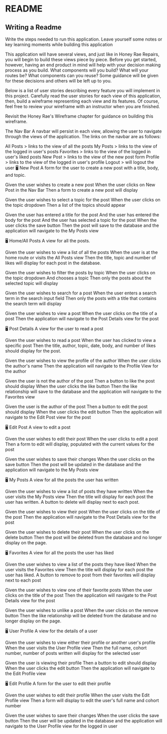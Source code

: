 # README
## Writing a Readme
Write the steps needed to run this application. Leave yourself some notes or key learning moments while building this application

<!-- The Plan -->
This application will have several views, and just like in Honey Rae Repairs, you will begin to build these views piece by piece. Before you get started, however, having an end product in mind will help with your decision making process as you build. What components will you build? What will your routes be? What components can you reuse? Some guidance will be given for these decisions and others will be left up to you.

Below is a list of user stories describing every feature you will implement in this project. Carefully read the user stories for each view of this application, then, build a wireframe representing each view and its features. Of course, feel free to review your wireframe with an instructor when you are finished.

Revisit the Honey Rae's Wireframe chapter for guidance on building this wireframe.

The Nav Bar
A navbar will persist in each view, allowing the user to navigate through the views of the application. The links on the navbar are as follows:

All Posts > links to the view of all the posts
My Posts > links to the view of the logged in user's posts
Favorites > links to the view of the logged in user's liked posts
New Post > links to the view of the new post form
Profile > links to the view of the logged in user's profile
Logout > will logout the user
🖥 New Post
A form for the user to create a new post with a title, body, and topic.

Given the user wishes to create a new post
When the user clicks on New Post in the Nav Bar
Then a form to create a new post will display

Given the user wishes to select a topic for the post
When the user clicks on the topic dropdown
Then a list of the topics should appear

Given the user has entered a title for the post
And the user has entered the body for the post
And the user has selected a topic for the post
When the user clicks the save button
Then the post will save to the database and the application will navigate to the My Posts view

🖥 Home/All Posts
A view for all the posts.

Given the user wishes to view a list of all the posts
When the user is at the home route or visits the All Posts view
Then the title, topic and number of likes will display for each post in the database.

Given the user wishes to filter the posts by topic
When the user clicks on the topic dropdown
And chooses a topic
Then only the posts about the selected topic will display

Given the user wishes to search for a post
When the user enters a search term in the search input field
Then only the posts with a title that contains the search term will display

Given the user wishes to view a post
When the user clicks on the title of a post
Then the application will navigate to the Post Details view for the post

🖥 Post Details
A view for the user to read a post

Given the user wishes to read a post
When the user has clicked to view a specific post
Then the title, author, topic, date, body, and number of likes should display for the post.

Given the user wishes to view the profile of the author
When the user clicks the author's name
Then the application will navigate to the Profile View for the author

Given the user is not the author of the post
Then a button to like the post should display
When the user clicks the like button
Then the like relationship will save to the database and the application will navigate to the Favorites view

Given the user is the author of the post
Then a button to edit the post should display
When the user clicks the edit button
Then the application will navigate to the Edit Post view for the post

🖥 Edit Post
A view to edit a post

Given the user wishes to edit their post
When the user clicks to edit a post
Then a form to edit will display, populated with the current values for the post

Given the user wishes to save their changes
When the user clicks on the save button
Then the post will be updated in the database and the application will navigate to the My Posts view

🖥 My Posts
A view for all the posts the user has written

Given the user wishes to view a list of posts they have written
When the user visits the My Posts view
Then the title will display for each post the user has written. A button to delete will display next to each post.

Given the user wishes to view their post
When the user clicks on the title of the post
Then the application will navigate to the Post Details view for the post

Given the user wishes to delete their post
When the user clicks on the delete button
Then the post will be deleted from the database and no longer display on the page.

🖥 Favorites
A view for all the posts the user has liked

Given the user wishes to view a list of the posts they have liked
When the user visits the Favorites view
Then the title will display for each post the user has liked. A button to remove to post from their favorites will display next to each post

Given the user wishes to view one of their favorite posts
When the user clicks on the title of the post
Then the application will navigate to the Post Details view for the post

Given the user wishes to unlike a post
When the user clicks on the remove button
Then the like relationship will be deleted from the database and no longer display on the page.

🖥 User Profile
A view for the details of a user

Given the user wishes to view either their profile or another user's profile
When the user visits the User Profile view
Then the full name, cohort number, number of posts written will display for the selected user

Given the user is viewing their profile
Then a button to edit should display
When the user clicks the edit button
Then the application will navigate to the Edit Profile view

🖥 Edit Profile
A form for the user to edit their profile

Given the user wishes to edit their profile
When the user visits the Edit Profile view
Then a form will display to edit the user's full name and cohort number

Given the user wishes to save their changes
When the user clicks the save button
Then the user will be updated in the database and the application will navigate to the User Profile view for the logged in user